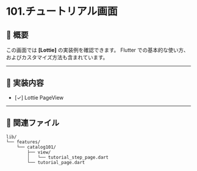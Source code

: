 # 101.チュートリアル画面

## 📘 概要

この画面では **[Lottie]** の実装例を確認できます。
Flutter での基本的な使い方、およびカスタマイズ方法も含まれています。

---

## 🔧 実装内容

- [✓] Lottie PageView

---

## 📁 関連ファイル

```
lib/
└── features/
    └── catalog101/
        ├── view/
        │   └── tutorial_step_page.dart
        └── tutorial_page.dart
```
